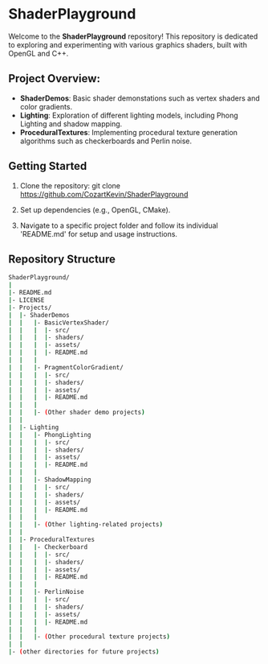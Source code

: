 # ShaderPlayground
Welcome to the **ShaderPlayground** repository!  This repository is dedicated to exploring and experimenting with various graphics shaders, built with OpenGL and C++.

## Project Overview:
- **ShaderDemos**: Basic shader demonstations such as vertex shaders and color gradients.
- **Lighting**: Exploration of different lighting models, including Phong Lighting and shadow mapping.
- **ProceduralTextures**: Implementing procedural texture generation algorithms such as checkerboards and Perlin noise. 

## Getting Started
1. Clone the repository:
git clone https://github.com/CozartKevin/ShaderPlayground 

2. Set up dependencies (e.g., OpenGL, CMake).
3. Navigate to a specific project folder and follow its individual 'README.md' for setup and usage instructions.

## Repository Structure
```bash
ShaderPlayground/
|
|- README.md
|- LICENSE
|- Projects/
|  |- ShaderDemos
|  |   |- BasicVertexShader/
|  |   |  |- src/
|  |   |  |- shaders/
|  |   |  |- assets/
|  |   |  |- README.md
|  |   |
|  |   |- PragmentColorGradient/
|  |   |  |- src/
|  |   |  |- shaders/
|  |   |  |- assets/
|  |   |  |- README.md
|  |   |
|  |   |- (Other shader demo projects)
|  |   
|  |- Lighting
|  |   |- PhongLighting
|  |   |  |- src/
|  |   |  |- shaders/
|  |   |  |- assets/
|  |   |  |- README.md
|  |   |
|  |   |- ShadowMapping
|  |   |  |- src/
|  |   |  |- shaders/
|  |   |  |- assets/
|  |   |  |- README.md
|  |   |
|  |   |- (Other lighting-related projects)
|  |   
|  |- ProceduralTextures
|  |   |- Checkerboard
|  |   |  |- src/
|  |   |  |- shaders/
|  |   |  |- assets/
|  |   |  |- README.md
|  |   |
|  |   |- PerlinNoise
|  |   |  |- src/
|  |   |  |- shaders/
|  |   |  |- assets/
|  |   |  |- README.md
|  |   |
|  |   |- (Other procedural texture projects)
|  |
|- (other directories for future projects)
```
